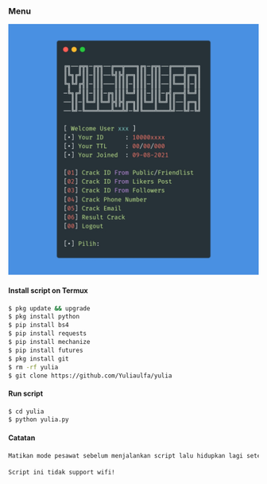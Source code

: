 ### Menu
 <img src="https://github.com/Yuliaulfa/yulia/blob/main/cantik/Menu.jpg" width="640" title="Menu" alt="Menu">
</p>

#### Install script on Termux
``` bash
$ pkg update && upgrade  
$ pkg install python  
$ pip install bs4  
$ pip install requests  
$ pip install mechanize  
$ pip install futures
$ pkg install git 
$ rm -rf yulia
$ git clone https://github.com/Yuliaulfa/yulia
```
#### Run script
``` bash
$ cd yulia
$ python yulia.py  
```

#### Catatan
``` bash
Matikan mode pesawat sebelum menjalankan script lalu hidupkan lagi setelah beberapa detik. 

Script ini tidak support wifi! 
```
